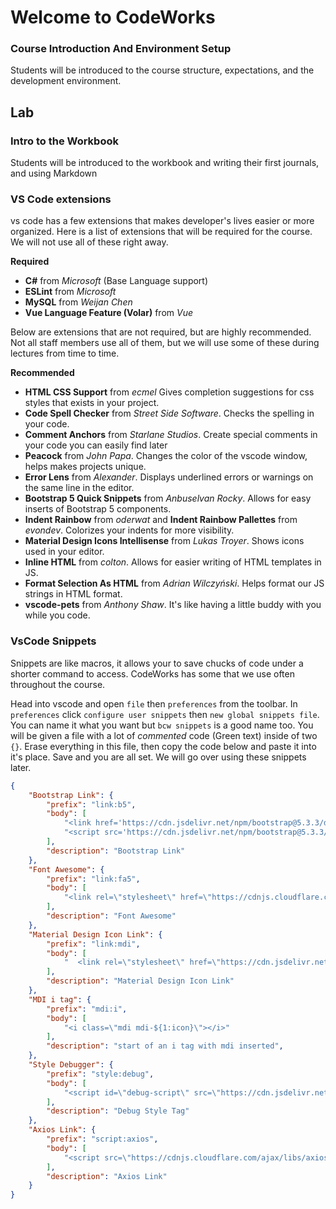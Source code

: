 # Welcome to CodeWorks

### Course Introduction And Environment Setup
Students will be introduced to the course structure, expectations, and the development environment.

## Lab

### Intro to the Workbook
Students will be introduced to the workbook and writing their first journals, and using Markdown

### VS Code extensions
vs code has a few extensions that makes developer's lives easier or more organized. Here is a list of extensions that will be required for the course. We will not use all of these right away.

**Required**
- **C#** from *Microsoft* (Base Language support)
- **ESLint** from *Microsoft*
- **MySQL** from *Weijan Chen*
- **Vue Language Feature (Volar)** from *Vue*

Below are extensions that are not required, but are highly recommended. Not all staff members use all of them, but we will use some of these during lectures from time to time.

**Recommended**
- **HTML CSS Support** from *ecmel* Gives completion suggestions for css styles that exists in your project.
- **Code Spell Checker** from *Street Side Software*. Checks the spelling in your code.
- **Comment Anchors** from *Starlane Studios*. Create special comments in your code you can easily find later
- **Peacock** from *John Papa*. Changes the color of the vscode window, helps makes projects unique.
- **Error Lens** from *Alexander*. Displays underlined errors or warnings on the same line in the editor.
- **Bootstrap 5 Quick Snippets** from *Anbuselvan Rocky*. Allows for easy inserts of Bootstrap 5 components.
- **Indent Rainbow** from *oderwat* and **Indent Rainbow Pallettes** from *evondev*. Colorizes your indents for more visibility.
- **Material Design Icons Intellisense** from *Lukas Troyer*. Shows icons used in your editor.
- **Inline HTML** from *colton*. Allows for easier writing of HTML templates in JS.
- **Format Selection As HTML** from *Adrian Wilczyński*. Helps format our JS strings in HTML format.
- **vscode-pets** from *Anthony Shaw*. It's like having a little buddy with you while you code.

### VsCode Snippets
Snippets are like macros, it allows your to save chucks of code under a shorter command to access. CodeWorks has some that we use often throughout the course. 

 Head into vscode and open `file` then `preferences` from the toolbar. In `preferences` click `configure user snippets` then `new global snippets file`. You can name it what you want but `bcw snippets` is a good name too. You will be given a file with a lot of *commented* code (Green text) inside of two `{}`. Erase everything in this file, then copy the code below and paste it into it's place. Save and you are all set. We will go over using these snippets later.


```json
{
	"Bootstrap Link": {
		"prefix": "link:b5",
		"body": [
			"<link href='https://cdn.jsdelivr.net/npm/bootstrap@5.3.3/dist/css/bootstrap.min.css' rel='stylesheet' integrity='sha384-QWTKZyjpPEjISv5WaRU9OFeRpok6YctnYmDr5pNlyT2bRjXh0JMhjY6hW+ALEwIH' crossorigin='anonymous'>",
			"<script src='https://cdn.jsdelivr.net/npm/bootstrap@5.3.3/dist/js/bootstrap.bundle.min.js' integrity='sha384-YvpcrYf0tY3lHB60NNkmXc5s9fDVZLESaAA55NDzOxhy9GkcIdslK1eN7N6jIeHz' crossorigin='anonymous' defer></script>"
		],
		"description": "Bootstrap Link"
	},
	"Font Awesome": {
		"prefix": "link:fa5",
		"body": [
			"<link rel=\"stylesheet\" href=\"https://cdnjs.cloudflare.com/ajax/libs/font-awesome/5.15.3/css/all.min.css\" integrity=\"sha512-iBBXm8fW90+nuLcSKlbmrPcLa0OT92xO1BIsZ+ywDWZCvqsWgccV3gFoRBv0z+8dLJgyAHIhR35VZc2oM/gI1w==\" crossorigin=\"anonymous\" />"
		],
		"description": "Font Awesome"
	},
	"Material Design Icon Link": {
		"prefix": "link:mdi",
		"body": [
			"  <link rel=\"stylesheet\" href=\"https://cdn.jsdelivr.net/npm/@mdi/font@latest/css/materialdesignicons.min.css\">"
		],
		"description": "Material Design Icon Link"
	},
	"MDI i tag": {
		"prefix": "mdi:i",
		"body": [
			"<i class=\"mdi mdi-${1:icon}\"></i>"
		],
		"description": "start of an i tag with mdi inserted",
	},
	"Style Debugger": {
		"prefix": "style:debug",
		"body": [
			"<script id=\"debug-script\" src=\"https://cdn.jsdelivr.net/gh/MickShannahan/style-debug@latest/debug.min.js\" defer></script>"
		],
		"description": "Debug Style Tag"
	},
	"Axios Link": {
		"prefix": "script:axios",
		"body": [
			"<script src=\"https://cdnjs.cloudflare.com/ajax/libs/axios/0.23.0/axios.min.js\" ></script>"
		],
		"description": "Axios Link"
	}
}

```
